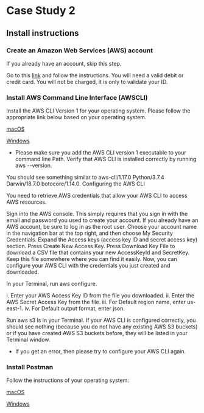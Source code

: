 # Case Study 2

## Install instructions

### Create an Amazon Web Services (AWS) account


If you already have an account, skip this step.

Go to this [link](https://signin.aws.amazon.com/signin?redirect_uri=https%3A%2F%2Fportal.aws.amazon.com%2Fbilling%2Fsignup%2Fresume&client_id=signup) and follow the instructions.
You will need a valid debit or credit card. You will not be charged, it is only to validate your ID.


### Install AWS Command Line Interface (AWSCLI)

Install the AWS CLI Version 1 for your operating system. Please follow the appropriate link below based on your operating system.

[macOS](https://docs.aws.amazon.com/cli/latest/userguide/install-macos.html)

[Windows](https://docs.aws.amazon.com/cli/latest/userguide/install-windows.html#install-msi-on-windows)

* Please make sure you add the AWS CLI version 1 executable to your command line Path.
Verify that AWS CLI is installed correctly by running aws --version.

You should see something similar to aws-cli/1.17.0 Python/3.7.4 Darwin/18.7.0 botocore/1.14.0.
Configuring the AWS CLI

You need to retrieve AWS credentials that allow your AWS CLI to access AWS resources.

Sign into the AWS console. This simply requires that you sign in with the email and password you used to create your account. If you already have an AWS account, be sure to log in as the root user.
Choose your account name in the navigation bar at the top right, and then choose My Security Credentials.
Expand the Access keys (access key ID and secret access key) section.
Press Create New Access Key.
Press Download Key File to download a CSV file that contains your new AccessKeyId and SecretKey. Keep this file somewhere where you can find it easily.
Now, you can configure your AWS CLI with the credentials you just created and downloaded.

In your Terminal, run aws configure.

i. Enter your AWS Access Key ID from the file you downloaded.
ii. Enter the AWS Secret Access Key from the file.
iii. For Default region name, enter us-east-1.
iv. For Default output format, enter json.

Run aws s3 ls in your Terminal. If your AWS CLI is configured correctly, you should see nothing (because you do not have any existing AWS S3 buckets) or if you have created AWS S3 buckets before, they will be listed in your Terminal window.

* If you get an error, then please try to configure your AWS CLI again.

### Install Postman

Follow the instructions of your operating system:

[macOS](https://learning.postman.com/docs/postman/launching-postman/installation-and-updates/#installing-postman-on-mac)

[Windows](https://learning.postman.com/docs/postman/launching-postman/installation-and-updates/#installing-postman-on-windows)
